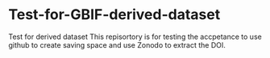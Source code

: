 # Test-for-GBIF-derived-dataset
Test for derived dataset
This repisortory is for testing the accpetance to use github to create saving space and use Zonodo to extract the DOI.
